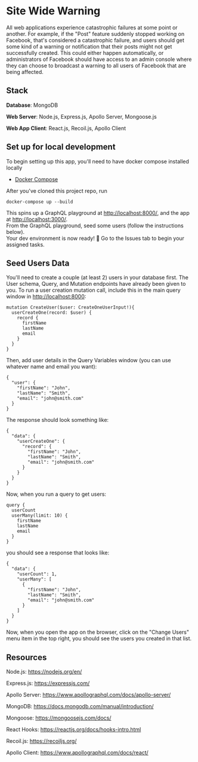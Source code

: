 # Site Wide Warning

All web applications experience catastrophic failures at some point or another. For example, if the "Post" feature suddenly stopped working on Facebook, that's considered a catastrophic failure, and users should get some kind of a warning or notification that their posts might not get successfully created. This could either happen automatically, or administrators of Facebook should have access to an admin console where they can choose to broadcast a warning to all users of Facebook that are being affected.

## Stack
**Database**: MongoDB

**Web Server**: Node.js, Express.js, Apollo Server, Mongoose.js

**Web App Client**: React.js, Recoil.js, Apollo Client

## Set up for local development

To begin setting up this app, you'll need to have docker compose installed locally 
- [Docker Compose](https://docs.docker.com/compose/install/)

After you've cloned this project repo, run 
```
docker-compose up --build
```

This spins up a GraphQL playground at [http://localhost:8000/](http://localhost:8000/), and the app at [http://localhost:3000/](http://localhost:3000/).  
From the GraphQL playground, seed some users (follow the instructions below).  
Your dev environment is now ready! 🚀 Go to the Issues tab to begin your assigned tasks.  


## Seed Users Data
You'll need to create a couple (at least 2) users in your database first.
The User schema, Query, and Mutation endpoints have already been given to you.
To run a user creation mutation call, include this in the main query window in [http://localhost:8000](http://localhost:8000):
```
mutation CreateUser($user: CreateOneUserInput!){
  userCreateOne(record: $user) {
    record {
      firstName
      lastName
      email
    }
  }
}
```

Then, add user details in the Query Variables window (you can use whatever name and email you want):
```
{
  "user": {
    "firstName": "John",
    "lastName": "Smith",
    "email": "john@smith.com"
  }
}
```

The response should look something like: 
```
{
  "data": {
    "userCreateOne": {
      "record": {
        "firstName": "John",
        "lastName": "Smith",
        "email": "john@smith.com"
      }
    }
  }
}
```

Now, when you run a query to get users:
```
query {
  userCount
  userMany(limit: 10) {
    firstName
    lastName
    email
  }
}
```
you should see a response that looks like:
```
{
  "data": {
    "userCount": 1,
    "userMany": [
      {
        "firstName": "John",
        "lastName": "Smith",
        "email": "john@smith.com"
      }
    ]
  }
}
```
Now, when you open the app on the browser, click on the "Change Users" menu item in the top right, you should see the users you created in that list.

## Resources

Node.js: https://nodejs.org/en/

Express.js: https://expressjs.com/

Apollo Server: https://www.apollographql.com/docs/apollo-server/

MongoDB: https://docs.mongodb.com/manual/introduction/

Mongoose: https://mongoosejs.com/docs/

React Hooks: https://reactjs.org/docs/hooks-intro.html

Recoil.js: https://recoiljs.org/

Apollo Client: https://www.apollographql.com/docs/react/

